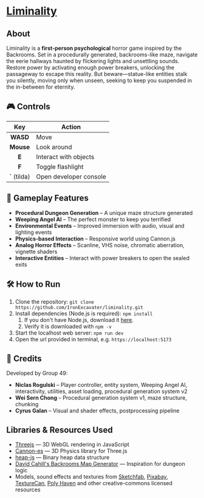 # [Liminality](https://github.com/IronExcavater/threejs-liminality)

## About

Liminality is a **first-person psychological** horror game inspired by the Backrooms. Set in a procedurally generated,
backrooms-like maze, navigate the eerie hallways haunted by flickering lights and unsettling sounds. Restore power by
activating enough power breakers, unlocking the passageway to escape this reality. But beware—statue-like entities stalk
you silently, moving only when unseen, seeking to keep you suspended in the in-between for eternity.

## 🎮 Controls

|      Key       | Action                               |
|:--------------:|--------------------------------------|
|    **WASD**    | Move                                 |
|   **Mouse**    | Look around                          |
|     **E**      | Interact with objects                |
|     **F**      | Toggle flashlight                    |
| **\`** (tilda) | Open developer console               |

## 🧩 Gameplay Features

- **Procedural Dungeon Generation** – A unique maze structure generated
- **Weeping Angel AI** – The perfect monster to keep you terrified
- **Environmental Events** – Improved immersion with audio, visual and lighting events 
- **Physics-based Interaction** – Responsive world using Cannon.js
- **Analog Horror Effects** – Scanline, VHS noise, chromatic aberration, vignette shaders
- **Interactive Entities** – Interact with power breakers to open the sealed exits

## 🛠️ How to Run

1. Clone the repository: `git clone https://github.com/IronExcavater/liminality.git`
2. Install dependencies (Node.js is required): `npm install`
   1. If you don't have Node.js, download it [here](https://nodejs.org/en).
   2. Verify it is downloaded with `npm -v`
3. Start the localhost web server: `npm run dev`
4. Open the url provided in terminal, e.g. `https://localhost:5173`

## 👥 Credits

Developed by Group 49:
* **Niclas Rogulski** – Player controller, entity system, Weeping Angel AI, interactivity, utilities, asset loading,
procedural generation system v2
* **Wei Sern Chong** – Procedural generation system v1, maze structure, chunking
* **Cyrus Galan** – Visual and shader effects, postprocessing pipeline

## Libraries & Resources Used

* [Threejs](https://threejs.org) — 3D WebGL rendering in JavaScript
* [Cannon-es](https://pmndrs.github.io/cannon-es/) — 3D Physics library for Three.js
* [heap-js](https://www.npmjs.com/package/heap-js) — Binary heap data structure
* [David Cahill's Backrooms Map Generator](https://github.com/davidpcahill/The-Backrooms-Map-Generator) — Inspiration for dungeon logic
* Models, sound effects and textures from [Sketchfab](https://sketchfab.com/3d-models/popular),
[Pixabay](https://pixabay.com), [TextureCan](https://www.texturecan.com), [Poly Haven](https://polyhaven.com) and other
creative-commons licensed resources